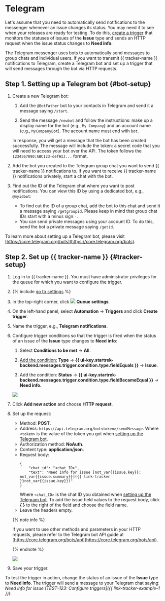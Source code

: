# Telegram

Let's assume that you need to automatically send notifications to the messenger whenever an issue changes its status. You may need it to see when your releases are ready for testing. To do this, [create a trigger](user/trigger.md) that monitors the statuses of issues of the **Issue** type and sends an HTTP request when the issue status changes to **Need info**.

The Telegram messenger uses bots to automatically send messages to group chats and individual users. If you want to transmit {{ tracker-name }} notifications to Telegram, create a Telegram bot and set up a trigger that will send messages through the bot via HTTP requests.

## Step 1. Setting up a Telegram bot {#bot-setup}

1. Create a new Telegram bot:

   1. Add the `@BotFather` bot to your contacts in Telegram and send it a message saying `/start`.

   1. Send the message `/newbot` and follow the instructions: make up a display name for the bot (e.g., `My Company`) and an account name (e.g., `MyCompanyBot`). The account name must end with `bot`.

   In response, you will get a message that the bot has been created successfully. The message will include the token: a secret code that you will need to access your bot over the API. The token follows the `1234567890:ABC123-defHIJ...` format.

1. Add the bot you created to the Telegram group chat you want to send {{ tracker-name }} notifications to.
   If you want to receive {{ tracker-name }} notifications privately, start a chat with the bot.

1. Find out the ID of the Telegram chat where you want to post notifications. You can view this ID by using a dedicated bot, e.g., `@myidbot`:
   - To find out the ID of a group chat, add the bot to this chat and send it a message saying `/getgroupid`. Please keep in mind that group chat IDs start with a minus sign `-`.
   - You can send private messages using your account ID. To do this, send the bot a private message saying `/getid`.


To learn more about setting up a Telegram bot, please visit [https://core.telegram.org/bots](https://core.telegram.org/bots).

## Step 2. Set up {{ tracker-name }} {#tracker-setup}

1. Log in to {{ tracker-name }}. You must have administrator privileges for the queue for which you want to configure the trigger.

1. {% include [go to settings](../_includes/tracker/transition-page.md) %}

1. In the top-right corner, click ![](../_assets/tracker/svg/queue-settings.svg) **Queue settings**.

1. On the left-hand panel, select **Automation** → **Triggers** and click **Create trigger**.

1. Name the trigger, e.g., **Telegram notifications**.

1. Configure trigger conditions so that the trigger is fired when the status of an issue of the **Issue** type changes to **Need info**:

   1. Select **Conditions to be met** → **All**.

   1. [Add the condition:](./user/set-condition.md) **Type** → **{{ ui-key.startrek-backend.messages.trigger.condition.type.fieldEquals }}** → **Issue**.

   1. Add the condition: **Status** → **{{ ui-key.startrek-backend.messages.trigger.condition.type.fieldBecameEqual }}** → **Need info**.

   ![](../_assets/tracker/telegram-trigger-example.png)

1. Click **Add new action** and choose **HTTP request**.

1. Set up the request:
   - Method: **POST**.
   - Address: `https://api.telegram.org/bot<token>/sendMessage`.
      Where `<token>` is the value of the token you got when [setting up the Telegram bot](#bot-setup).
   - Authorization method: **NoAuth**.
   - Content type: **application/json**.
   - Request body:
      ```
      {
          "chat_id": "<chat_ID>",
          "text": "Need info for issue [not_var{{issue.key}}: not_var{{issue.summary}}]({{ link-tracker }}not_var{{issue.key}})"
      }
      ```
      Where `<chat_ID>` is the chat ID you obtained when [setting up the Telegram bot](#bot-setup).
      To add the issue field values to the request body, click **{ }** to the right of the field and choose the field name.
   - Leave the headers empty.

   {% note info %}

   If you want to use other methods and parameters in your HTTP requests, please refer to the Telegram bot API guide at [https://core.telegram.org/bots/api](https://core.telegram.org/bots/api).

   {% endnote %}

   ![](../_assets/tracker/telegram-trigger-request.png)

1. Save your trigger.

To test the trigger in action, change the status of an issue of the **Issue** type to **Need info**. The trigger will send a message to your Telegram chat saying: _Need info for issue [TEST-123: Configure triggers]({{ link-tracker-example-1 }})_.
